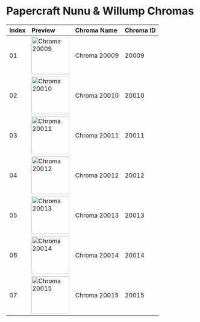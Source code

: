 # Papercraft Nunu & Willump Chromas

| Index | Preview | Chroma Name | Chroma ID |
|:---|:---|:---|:---|
| 01 | <img src='https://raw.communitydragon.org/latest/plugins/rcp-be-lol-game-data/global/default/v1/champion-chroma-images/20/20009.png' alt='Chroma 20009' width='100'> | Chroma 20009 | 20009 |
| 02 | <img src='https://raw.communitydragon.org/latest/plugins/rcp-be-lol-game-data/global/default/v1/champion-chroma-images/20/20010.png' alt='Chroma 20010' width='100'> | Chroma 20010 | 20010 |
| 03 | <img src='https://raw.communitydragon.org/latest/plugins/rcp-be-lol-game-data/global/default/v1/champion-chroma-images/20/20011.png' alt='Chroma 20011' width='100'> | Chroma 20011 | 20011 |
| 04 | <img src='https://raw.communitydragon.org/latest/plugins/rcp-be-lol-game-data/global/default/v1/champion-chroma-images/20/20012.png' alt='Chroma 20012' width='100'> | Chroma 20012 | 20012 |
| 05 | <img src='https://raw.communitydragon.org/latest/plugins/rcp-be-lol-game-data/global/default/v1/champion-chroma-images/20/20013.png' alt='Chroma 20013' width='100'> | Chroma 20013 | 20013 |
| 06 | <img src='https://raw.communitydragon.org/latest/plugins/rcp-be-lol-game-data/global/default/v1/champion-chroma-images/20/20014.png' alt='Chroma 20014' width='100'> | Chroma 20014 | 20014 |
| 07 | <img src='https://raw.communitydragon.org/latest/plugins/rcp-be-lol-game-data/global/default/v1/champion-chroma-images/20/20015.png' alt='Chroma 20015' width='100'> | Chroma 20015 | 20015 |
